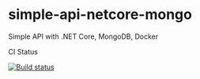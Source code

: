 # simple-api-netcore-mongo
Simple API with .NET Core, MongoDB, Docker 

CI Status

[![Build status](https://ci.appveyor.com/api/projects/status/a7ps20uwgpsfdwj0?svg=true&passingText=master%20-%20OK)](https://ci.appveyor.com/project/hoangnguyen1983/simple-api-netcore-mongo)

